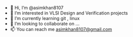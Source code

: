 - 👋 Hi, I’m @asimkhan8107
- 👀 I’m interested in VLSI Design and Verification projects
- 🌱 I’m currently learning git , linux 
- 💞️ I’m looking to collaborate on ...
- 📫 You can reach me asimkhan8107@gmail.com

<!---
asimkhan8107/asimkhan8107 is a ✨ special ✨ repository because its `README.md` (this file) appears on your GitHub profile.
You can click the Preview link to take a look at your changes.
--->
